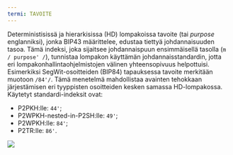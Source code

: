 ```yaml
---
termi: TAVOITE
---
```


Deterministisissä ja hierarkisissa (HD) lompakoissa tavoite (tai _purpose_ englanniksi), jonka BIP43 määrittelee, edustaa tiettyä johdannaisuuden tasoa. Tämä indeksi, joka sijaitsee johdannaispuun ensimmäisellä tasolla (`m / purpose' /`), tunnistaa lompakon käyttämän johdannaisstandardin, jotta eri lompakonhallintaohjelmistojen välinen yhteensopivuus helpottuisi. Esimerkiksi SegWit-osoitteiden (BIP84) tapauksessa tavoite merkitään muotoon `/84'/`. Tämä menetelmä mahdollistaa avainten tehokkaan järjestämisen eri tyyppisten osoitteiden kesken samassa HD-lompakossa. Käytetyt standardi-indeksit ovat:
* P2PKH:lle: `44'`;
* P2WPKH-nested-in-P2SH:lle: `49'`;
* P2WPKH:lle: `84'`;
* P2TR:lle: `86'`.

![](../../dictionnaire/assets/20.png)